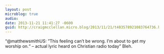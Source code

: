 ```yaml
---
layout: post
microblog: true
audio: 
date: 2013-11-21 11:41:27 -0600
guid: http://craigmcclellan.micro.blog/2013/11/21/t403578921083764736.html
---
```

“@matthewsmithUS: ”This feeling can’t be wrong. I’m about to get my worship on.“ – actual lyric heard on Christian radio today” Bleh.
